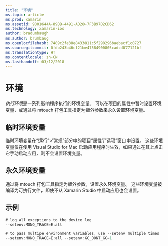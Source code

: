 ```yaml
---
title: "环境"
ms.topic: article
ms.prod: xamarin
ms.assetid: 9801644A-89BB-4491-AD28-7F3B97D2CD62
ms.technology: xamarin-ios
author: bradumbaugh
ms.author: brumbaug
ms.openlocfilehash: 7489c2fe38e8433811c5f298296baebacf1c0727
ms.sourcegitcommit: 0fdb243b46cf21be47584900805cadcd077121bf
ms.translationtype: HT
ms.contentlocale: zh-CN
ms.lasthandoff: 03/12/2018
---
```

# <a name="environment"></a>环境

*执行环境*是一系列影响程序执行的环境变量。 可以在项目的属性中暂时设置环境变量，或通过将 mtouch 打包工具指定为额外参数来永久设置环境变量。

## <a name="temporary-environment-variables"></a>临时环境变量

临时环境变量在“运行”>“常规”部分中的项目“属性”/“选项”窗口中设置。 这些环境变量仅在使用 Visual Studio for Mac 启动应用程序时生效，如果通过在其上点击它手动启动应用，则不会设置环境变量。

## <a name="permanent-environment-variables"></a>永久环境变量

通过将 mtouch 打包工具指定为额外参数，设置永久环境变量。 这些环境变量被编译为可执行文件，即使不从 Xamarin Studio 中启动应用也会设置。

## <a name="example"></a>示例

```csharp
# log all exceptions to the device log
--setenv:MONO_TRACE=E:all

# to pass multipe environment variables, use --setenv multiple times
--setenv:MONO_TRACE=E:all --setenv:GC_DONT_GC=1
```

